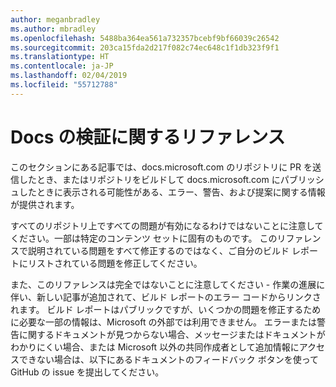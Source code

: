 ```yaml
---
author: meganbradley
ms.author: mbradley
ms.openlocfilehash: 5488ba364ea561a732357bcebf9bf66039c26542
ms.sourcegitcommit: 203ca15fda2d217f082c74ec648c1f1db323f9f1
ms.translationtype: HT
ms.contentlocale: ja-JP
ms.lasthandoff: 02/04/2019
ms.locfileid: "55712788"
---
```

# <a name="docs-validation-reference"></a>Docs の検証に関するリファレンス

このセクションにある記事では、docs.microsoft.com のリポジトリに PR を送信したとき、またはリポジトリをビルドして docs.microsoft.com にパブリッシュしたときに表示される可能性がある、エラー、警告、および提案に関する情報が提供されます。

すべてのリポジトリ上ですべての問題が有効になるわけではないことに注意してください。一部は特定のコンテンツ セットに固有のものです。 このリファレンスで説明されている問題をすべて修正するのではなく、ご自分のビルド レポートにリストされている問題を修正してください。

また、このリファレンスは完全ではないことに注意してください - 作業の進展に伴い、新しい記事が追加されて、ビルド レポートのエラー コードからリンクされます。 ビルド レポートはパブリックですが、いくつかの問題を修正するために必要な一部の情報は、Microsoft の外部では利用できません。 エラーまたは警告に関するドキュメントが見つからない場合、メッセージまたはドキュメントがわかりにくい場合、または Microsoft 以外の共同作成者として追加情報にアクセスできない場合は、以下にあるドキュメントのフィードバック ボタンを使って GitHub の issue を提出してください。